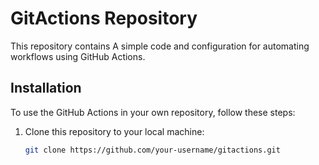 # GitActions Repository

This repository contains A simple code and configuration for automating workflows using GitHub Actions.

## Installation

To use the GitHub Actions in your own repository, follow these steps:

1. Clone this repository to your local machine:
   ```bash
   git clone https://github.com/your-username/gitactions.git
